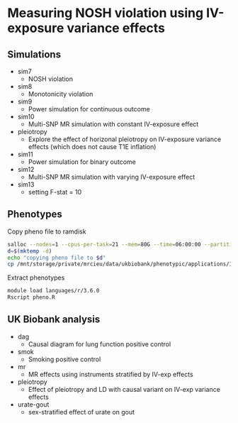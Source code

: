 # Measuring NOSH violation using IV-exposure variance effects

## Simulations

- sim7
    - NOSH violation
- sim8
    - Monotonicity violation
- sim9 
    - Power simulation for continuous outcome
- sim10
    - Multi-SNP MR simulation with constant IV-exposure effect
- pleiotropy
    - Explore the effect of horizonal pleiotropy on IV-exposure variance effects (which does not cause T1E inflation)
- sim11
    - Power simulation for binary outcome
- sim12
    - Multi-SNP MR simulation with varying IV-exposure effect
- sim13
    - setting F-stat = 10

## Phenotypes

Copy pheno file to ramdisk

```sh
salloc --nodes=1 --cpus-per-task=21 --mem=80G --time=06:00:00 --partition=mrcieu
d=$(mktemp -d)
echo "copying pheno file to $d"
cp /mnt/storage/private/mrcieu/data/ukbiobank/phenotypic/applications/15825/2019-05-02/data/data.33352.csv "$d"/
```

Extract phenotypes

```sh
module load languages/r/3.6.0
Rscript pheno.R
```

## UK Biobank analysis

- dag
    - Causal diagram for lung function positive control
- smok
    - Smoking positive control
- mr
    - MR effects using instruments stratified by IV-exp effects
- pleiotropy
    - Effect of pleiotropy and LD with causal variant on IV-exp variance effects
- urate-gout
    - sex-stratified effect of urate on gout
